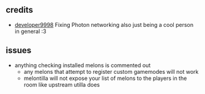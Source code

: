
## credits
- [developer9998](https://github.com/developer9998) Fixing Photon networking also just being a cool person in general :3 

## issues
- anything checking installed melons is commented out
  - any melons that attempt to register custom gamemodes will not work
  - melontilla will not expose your list of melons to the players in the room like upstream utilla does
